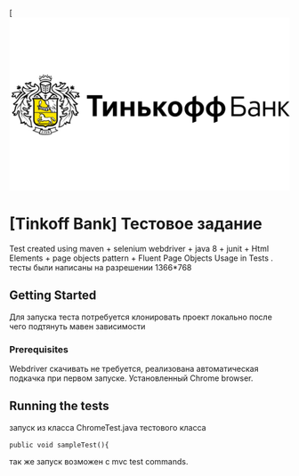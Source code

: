 [![Tinkoff-Bank logo](https://github.com/Tkhorik/framework-for-testing/blob/master/tinkoff.png)
# [Tinkoff Bank] Тестовое задание

Test created using maven + selenium webdriver + java 8 + junit + Html Elements + page objects pattern + Fluent Page Objects Usage in Tests
. 
тесты были написаны на разрешении 1366*768

## Getting Started

Для запуска теста потребуется клонировать проект локально после чего подтянуть мавен зависимости


### Prerequisites

Webdriver скачивать не требуется, реализована автоматическая подкачка при первом запуске.
Установленный Chrome browser.
## Running the tests
запуск из класса ChromeTest.java тестового класса
```
public void sampleTest(){
```
так же запуск возможен с mvc test commands.
